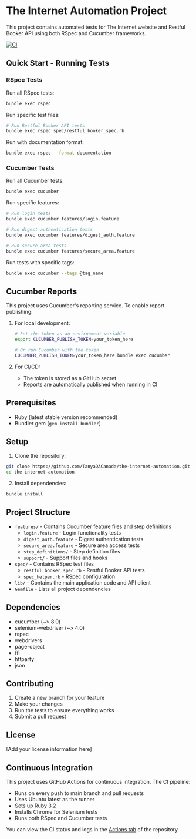 # The Internet Automation Project

This project contains automated tests for The Internet website and Restful Booker API using both RSpec and Cucumber frameworks.

[![CI](https://github.com/TanyaQACanada/the-internet-automation/actions/workflows/ci.yml/badge.svg)](https://github.com/TanyaQACanada/the-internet-automation/actions/workflows/ci.yml)

## Quick Start - Running Tests

### RSpec Tests

Run all RSpec tests:
```bash
bundle exec rspec
```

Run specific test files:
```bash
# Run Restful Booker API tests
bundle exec rspec spec/restful_booker_spec.rb
```

Run with documentation format:
```bash
bundle exec rspec --format documentation
```

### Cucumber Tests

Run all Cucumber tests:
```bash
bundle exec cucumber
```

Run specific features:
```bash
# Run login tests
bundle exec cucumber features/login.feature

# Run digest authentication tests
bundle exec cucumber features/digest_auth.feature

# Run secure area tests
bundle exec cucumber features/secure_area.feature
```

Run tests with specific tags:
```bash
bundle exec cucumber --tags @tag_name
```

## Cucumber Reports

This project uses Cucumber's reporting service. To enable report publishing:

1. For local development:
   ```bash
   # Set the token as an environment variable
   export CUCUMBER_PUBLISH_TOKEN=your_token_here
   
   # Or run Cucumber with the token
   CUCUMBER_PUBLISH_TOKEN=your_token_here bundle exec cucumber
   ```

2. For CI/CD:
   - The token is stored as a GitHub secret
   - Reports are automatically published when running in CI

## Prerequisites

- Ruby (latest stable version recommended)
- Bundler gem (`gem install bundler`)

## Setup

1. Clone the repository:
```bash
git clone https://github.com/TanyaQACanada/the-internet-automation.git
cd the-internet-automation
```

2. Install dependencies:
```bash
bundle install
```

## Project Structure

- `features/` - Contains Cucumber feature files and step definitions
  - `login.feature` - Login functionality tests
  - `digest_auth.feature` - Digest authentication tests
  - `secure_area.feature` - Secure area access tests
  - `step_definitions/` - Step definition files
  - `support/` - Support files and hooks
- `spec/` - Contains RSpec test files
  - `restful_booker_spec.rb` - Restful Booker API tests
  - `spec_helper.rb` - RSpec configuration
- `lib/` - Contains the main application code and API client
- `Gemfile` - Lists all project dependencies

## Dependencies

- cucumber (~> 8.0)
- selenium-webdriver (~> 4.0)
- rspec
- webdrivers
- page-object
- ffi
- httparty
- json

## Contributing

1. Create a new branch for your feature
2. Make your changes
3. Run the tests to ensure everything works
4. Submit a pull request

## License

[Add your license information here]

## Continuous Integration

This project uses GitHub Actions for continuous integration. The CI pipeline:

- Runs on every push to main branch and pull requests
- Uses Ubuntu latest as the runner
- Sets up Ruby 3.2
- Installs Chrome for Selenium tests
- Runs both RSpec and Cucumber tests

You can view the CI status and logs in the [Actions tab](https://github.com/TanyaQACanada/the-internet-automation/actions) of the repository. 